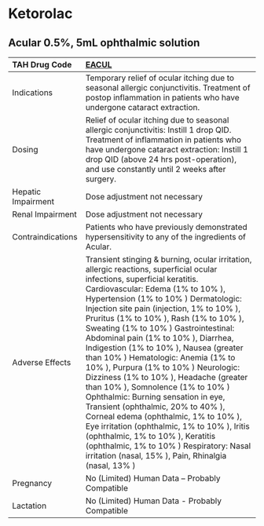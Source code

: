 # Ketorolac

## Acular 0.5%, 5mL ophthalmic solution

| TAH Drug Code      | [**EACUL**](https://www.tahsda.org.tw/drugs/hissearch.php?drug_code=EACUL)                                                                                                                                                                                                                                                                                                                                                                                                                                                                                                                                                                                                                                                                                                                                                                                                                    |
|:-------------------|:----------------------------------------------------------------------------------------------------------------------------------------------------------------------------------------------------------------------------------------------------------------------------------------------------------------------------------------------------------------------------------------------------------------------------------------------------------------------------------------------------------------------------------------------------------------------------------------------------------------------------------------------------------------------------------------------------------------------------------------------------------------------------------------------------------------------------------------------------------------------------------------------|
| Indications        | Temporary relief of ocular itching due to seasonal allergic conjunctivitis. Treatment of postop inflammation in patients who have undergone cataract extraction.                                                                                                                                                                                                                                                                                                                                                                                                                                                                                                                                                                                                                                                                                                                              |
| Dosing             | Relief of ocular itching due to seasonal allergic conjunctivitis: Instill 1 drop QID. Treatment of inflammation in patients who have undergone cataract extraction: Instill 1 drop QID (above 24 hrs post-operation), and use constantly until 2 weeks after surgery.                                                                                                                                                                                                                                                                                                                                                                                                                                                                                                                                                                                                                         |
| Hepatic Impairment | Dose adjustment not necessary                                                                                                                                                                                                                                                                                                                                                                                                                                                                                                                                                                                                                                                                                                                                                                                                                                                                 |
| Renal Impairment   | Dose adjustment not necessary                                                                                                                                                                                                                                                                                                                                                                                                                                                                                                                                                                                                                                                                                                                                                                                                                                                                 |
| Contraindications  | Patients who have previously demonstrated hypersensitivity to any of the ingredients of Acular.                                                                                                                                                                                                                                                                                                                                                                                                                                                                                                                                                                                                                                                                                                                                                                                               |
| Adverse Effects    | Transient stinging & burning, ocular irritation, allergic reactions, superficial ocular infections, superficial keratitis. Cardiovascular: Edema (1% to 10% ), Hypertension (1% to 10% ) Dermatologic: Injection site pain (injection, 1% to 10% ), Pruritus (1% to 10% ), Rash (1% to 10% ), Sweating (1% to 10% ) Gastrointestinal: Abdominal pain (1% to 10% ), Diarrhea, Indigestion (1% to 10% ), Nausea (greater than 10% ) Hematologic: Anemia (1% to 10% ), Purpura (1% to 10% ) Neurologic: Dizziness (1% to 10% ), Headache (greater than 10% ), Somnolence (1% to 10% ) Ophthalmic: Burning sensation in eye, Transient (ophthalmic, 20% to 40% ), Corneal edema (ophthalmic, 1% to 10% ), Eye irritation (ophthalmic, 1% to 10% ), Iritis (ophthalmic, 1% to 10% ), Keratitis (ophthalmic, 1% to 10% ) Respiratory: Nasal irritation (nasal, 15% ), Pain, Rhinalgia (nasal, 13% ) |
| Pregnancy          | No (Limited) Human Data – Probably Compatible                                                                                                                                                                                                                                                                                                                                                                                                                                                                                                                                                                                                                                                                                                                                                                                                                                                 |
| Lactation          | No (Limited) Human Data - Probably Compatible                                                                                                                                                                                                                                                                                                                                                                                                                                                                                                                                                                                                                                                                                                                                                                                                                                                 |

